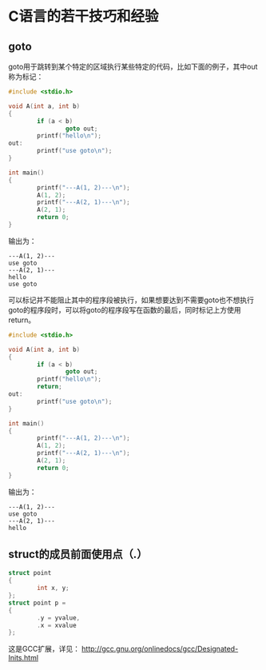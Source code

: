 # C语言的若干技巧和经验

## goto
goto用于跳转到某个特定的区域执行某些特定的代码，比如下面的例子，其中out称为标记：
```C
#include <stdio.h>

void A(int a, int b)
{
        if (a < b)
                goto out;
        printf("hello\n");
out:
        printf("use goto\n");
}

int main()
{
        printf("---A(1, 2)---\n");
        A(1, 2);
        printf("---A(2, 1)---\n");
        A(2, 1);
        return 0;
}
```
输出为：
```text
---A(1, 2)---
use goto
---A(2, 1)---
hello
use goto
```
可以标记并不能阻止其中的程序段被执行，如果想要达到不需要goto也不想执行goto的程序段时，可以将goto的程序段写在函数的最后，同时标记上方使用return。
```C
#include <stdio.h>

void A(int a, int b)
{
        if (a < b)
                goto out;
        printf("hello\n");
        return;
out:
        printf("use goto\n");
}

int main()
{
        printf("---A(1, 2)---\n");
        A(1, 2);
        printf("---A(2, 1)---\n");
        A(2, 1);
        return 0;
}
```
输出为：
```text
---A(1, 2)---
use goto
---A(2, 1)---
hello
```

## struct的成员前面使用点（.）
```C
struct point
{
        int x, y;
};
struct point p = 
{
        .y = yvalue,
        .x = xvalue
};
```
这是GCC扩展，详见：
http://gcc.gnu.org/onlinedocs/gcc/Designated-Inits.html
